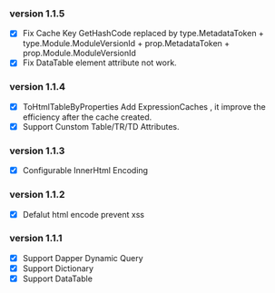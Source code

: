 ### version 1.1.5
- [X] Fix Cache Key GetHashCode replaced by type.MetadataToken + type.Module.ModuleVersionId + prop.MetadataToken + prop.Module.ModuleVersionId
- [X] Fix DataTable element attribute not work.

### version 1.1.4
- [X] ToHtmlTableByProperties Add ExpressionCaches , it improve the efficiency after the cache created.
- [X] Support Cunstom Table/TR/TD Attributes.

### version 1.1.3
- [X] Configurable InnerHtml Encoding 

### version 1.1.2
- [X] Defalut html encode prevent xss

### version 1.1.1
- [X] Support Dapper Dynamic Query
- [X] Support Dictionary
- [X] Support DataTable
